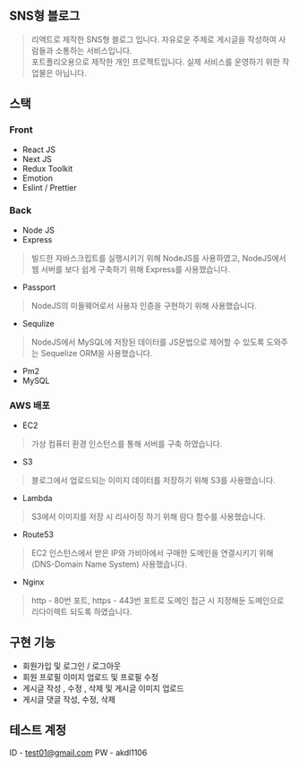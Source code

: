## SNS형 블로그
>리액트로 제작한 SNS형 블로그 입니다. 자유로운 주제로 게시글을 작성하여 사람들과 소통하는 서비스입니다.  
포트폴리오용으로 제작한 개인 프로젝트입니다. 실제 서비스를 운영하기 위한 작업물은 아닙니다.

## 스택

### Front
- React JS
- Next JS
- Redux Toolkit
- Emotion
- Eslint / Prettier

### Back
- Node JS
- Express
>빌드한 자바스크립트를 실행시키기 위해 NodeJS를 사용하였고, NodeJS에서 웹 서버를 보다 쉽게 구축하기 위해 Express를 사용했습니다.
- Passport
>NodeJS의 미들웨어로서 사용자 인증을 구현하기 위해 사용했습니다.
- Sequlize
>NodeJS에서 MySQL에 저장된 데이터를 JS문법으로 제어할 수 있도록 도와주는 Sequelize ORM을 사용했습니다.
- Pm2
- MySQL

### AWS 배포
- EC2
>가상 컴퓨터 환경 인스턴스를 통해 서버를 구축 하였습니다.
- S3
>블로그에서 업로드되는 이미지 데이터를 저장하기 위해 S3를 사용했습니다.
- Lambda
>S3에서 이미지를 저장 시 리사이징 하기 위해 람다 함수를 사용했습니다.
- Route53
>EC2 인스턴스에서 받은 IP와 가비아에서 구매한 도메인을 연결시키기 위해(DNS-Domain Name System) 사용했습니다.
- Nginx
>http - 80번 포트, https - 443번 포트로 도메인 접근 시 지정해둔 도메인으로 리다이렉트 되도록 하였습니다.

## 구현 기능
- 회원가입 및 로그인 / 로그아웃
- 회원 프로필 이미지 업로드 및 프로필 수정
- 게시글 작성 , 수정 , 삭제 및 게시글 이미지 업로드
- 게시글 댓글 작성, 수정, 삭제

## 테스트 계정
ID - test01@gmail.com
PW - akdl1106
